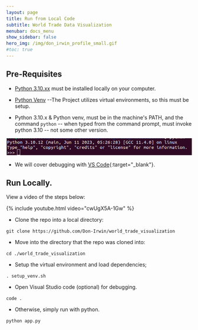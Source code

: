 ```yaml
---
layout: page
title: Run from Local Code
subtitle: World Trade Data Visualization
menubar: docs_menu
show_sidebar: false
hero_img: /img/don_irwin_profile_small.gif
#toc: true
---
```


## Pre-Requisites

* <a href="https://www.python.org/downloads/release/python-3100//" target="_blank">Python 3.10.xx</a> must be installed locally on your computer.

* <a href="https://docs.python.org/3/library/venv.html" target="_blank">Python Venv</a> --The Project utilizes virtual environments, so this must be setup.

* Python 3.10.x & Python venv, must be in the machine's PATH, and the command  `python` -- when typed from the command prompt, must invoke python 3.10 -- not some other version.

![Python 3.10](/docs/data-visualization/img/python3.10.png)

* We will cover debugging with [VS Code](https://code.visualstudio.com/download){:target="_blank"}.

## Run Locally.

View a video of the steps below:

{% include youtube.html video="cwUgX5A-1Gw" %}  

* Clone the repo into a local directory:
```
git clone https://github.com/Don-Irwin/world_trade_visualization
```
* Move into the directory that the repo was cloned into:
```
cd ./world_trade_visualization
```
* Setup the virtual environment and load dependencies;
```
. setup_venv.sh
```
* Open Visual Studio code (optional) for debugging.
```
code .
```
* Otherwise, simply run with python.
```
python app.py
```
